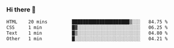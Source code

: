 ### Hi there 👋

<!--START_SECTION:waka-->

```txt
HTML    20 mins         █████████████████████▒░░░   84.75 %
CSS     1 min           █▓░░░░░░░░░░░░░░░░░░░░░░░   06.25 %
Text    1 min           █▒░░░░░░░░░░░░░░░░░░░░░░░   04.80 %
Other   1 min           █░░░░░░░░░░░░░░░░░░░░░░░░   04.21 %
```

<!--END_SECTION:waka-->

